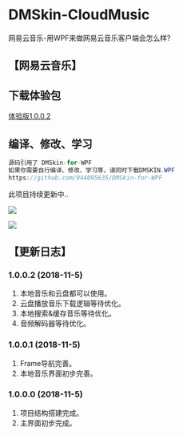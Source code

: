 # DMSkin-CloudMusic
网易云音乐-用WPF来做网易云音乐客户端会怎么样?
## 【网易云音乐】

## 下载体验包
[体验版1.0.0.2](https://github.com/944095635/DMSkin-CloudMusic/releases/download/1.0.0.2/demo.zip)

## 编译、修改、学习
````csharp
源码引用了 DMSkin-for-WPF 
如果你需要自行编译、修改、学习等，请同时下载DMSKIN.WPF
https://github.com/944095635/DMSkin-for-WPF
````

此项目持续更新中..

<Image src='https://raw.githubusercontent.com/944095635/DMSkin-CloudMusic/master/Screenshot/demo1002.png'></Image>

<Image src='https://raw.githubusercontent.com/944095635/DMSkin-CloudMusic/master/Screenshot/demo1001.png'></Image>

## 【更新日志】

### 1.0.0.2 (2018-11-5)
1. 本地音乐和云盘都可以使用。
2. 云盘播放音乐下载逻辑等待优化。
3. 本地搜索&缓存音乐等待优化。
3. 音频解码器等待优化。

### 1.0.0.1 (2018-11-5)
1. Frame导航完善。
2. 本地音乐界面初步完善。

### 1.0.0.0 (2018-11-5)
1. 项目结构搭建完成。
2. 主界面初步完成。

